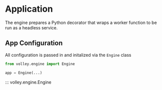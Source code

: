 # Application

The engine prepares a Python decorator that wraps a worker function to be run as a headless service.

## App Configuration

All configuration is passed in and initalized via the `Engine` class

```python hl_lines="3"
from volley.engine import Engine

app = Engine(...)
```

::: volley.engine.Engine
